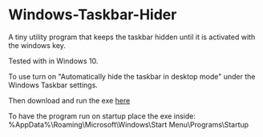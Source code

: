 # Windows-Taskbar-Hider
A tiny utility program that keeps the taskbar hidden until it is activated with the windows key.

Tested with in Windows 10.

To use turn on "Automatically hide the taskbar in desktop mode" under the Windows Taskbar settings.

Then download and run the exe [here](https://github.com/kylerNat/Windows-Taskbar-Hider/raw/master/build/Taskbar%20Hider.exe)

To have the program run on startup place the exe inside: %AppData%\Roaming\Microsoft\Windows\Start Menu\Programs\Startup
